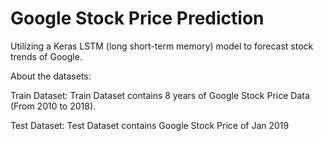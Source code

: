 # Google Stock Price Prediction
Utilizing a Keras LSTM (long short-term memory) model to forecast stock trends of Google.

About the datasets:

Train Dataset:
Train Dataset contains 8 years of Google Stock Price Data (From 2010 to 2018).

Test Dataset:
Test Dataset contains Google Stock Price of Jan 2019
